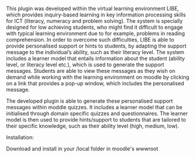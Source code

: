This plugin was developed within the virtual learning environment LIBE, which provides inquiry-based learning in key information processing skills for ICT (literacy, numeracy and problem solving). The system is specially designed for low achieving students, who might find it difficult to engage with typical learning environment due to for example, problems in reading comprehension. In order to overcome such difficulties, LIBE is able to provide personalised support or hints to students, by adapting the support message to the individual’s ability, such as their literacy level. The system includes a learner model that entails information about the student (ability level, or literacy level etc.), which is used to generate the support messages. Students are able to view these messages as they wish on demand while working with the learning environment on moodle by clicking on a link that provides a pop-up window, which includes the personalised message.

The developed plugin is able to generate these personalised support messages within moddle quizzes. It includes a learner model that can be initialised through domain specific quizzes and questionnaires. The learner model is then used to provide hints/support to students that are tailored to their specific knowledge, such as their ability level (high, medium, low).


Installation:

Download and install in your /local folder in moodle's wwwroot

